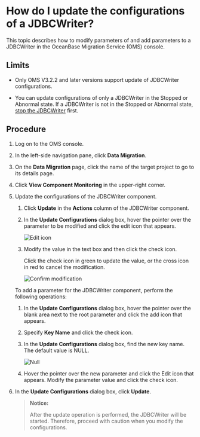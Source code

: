# How do I update the configurations of a JDBCWriter?

This topic describes how to modify parameters of and add parameters to a JDBCWriter in the OceanBase Migration Service (OMS) console.

## Limits

* Only OMS V3.2.2 and later versions support update of JDBCWriter configurations.

* You can update configurations of only a JDBCWriter in the Stopped or Abnormal state. If a JDBCWriter is not in the Stopped or Abnormal state, [stop the JDBCWriter](../500.incremental-synchronization/300.start-and-stop-jdbcwriter.md) first.

## Procedure

1. Log on to the OMS console.

2. In the left-side navigation pane, click **Data Migration**.

3. On the **Data Migration** page, click the name of the target project to go to its details page.

4. Click **View Component Monitoring** in the upper-right corner.

5. Update the configurations of the JDBCWriter component.

   1. Click **Update** in the **Actions** column of the JDBCWriter component.

   2. In the **Update Configurations** dialog box, hover the pointer over the parameter to be modified and click the edit icon that appears.

      ![Edit icon](https://obbusiness-private.oss-cn-shanghai.aliyuncs.com/doc/img/oms/oms-enterprise/edit%20icon.png)

   3. Modify the value in the text box and then click the check icon.

      Click the check icon in green to update the value, or the cross icon in red to cancel the modification.

      ![Confirm modification](https://obbusiness-private.oss-cn-shanghai.aliyuncs.com/doc/img/oms/oms-enterprise/%E7%A1%AE%E5%AE%9A%E4%BF%AE%E6%94%B9.png)

   To add a parameter for the JDBCWriter component, perform the following operations:

   1. In the **Update Configurations** dialog box, hover the pointer over the blank area next to the root parameter and click the add icon that appears.

   2. Specify **Key Name** and click the check icon.

   3. In the **Update Configurations** dialog box, find the new key name. The default value is NULL.

      ![Null](https://obbusiness-private.oss-cn-shanghai.aliyuncs.com/doc/img/oms/oms-enterprise/null.png)

   4. Hover the pointer over the new parameter and click the Edit icon that appears. Modify the parameter value and click the check icon.

6. In the **Update Configurations** dialog box, click **Update**.

   > **Notice:**
   >
   > After the update operation is performed, the JDBCWriter will be started. Therefore, proceed with caution when you modify the configurations.
